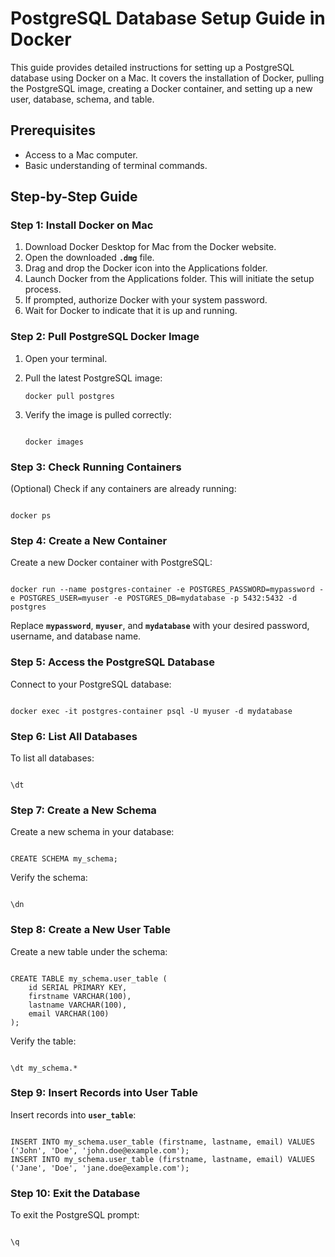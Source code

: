 # **PostgreSQL Database Setup Guide in Docker**

This guide provides detailed instructions for setting up a PostgreSQL database using Docker on a Mac. It covers the installation of Docker, pulling the PostgreSQL image, creating a Docker container, and setting up a new user, database, schema, and table.

## **Prerequisites**

- Access to a Mac computer.
- Basic understanding of terminal commands.

## **Step-by-Step Guide**

### **Step 1: Install Docker on Mac**

1. Download Docker Desktop for Mac from the Docker website.
2. Open the downloaded **`.dmg`** file.
3. Drag and drop the Docker icon into the Applications folder.
4. Launch Docker from the Applications folder. This will initiate the setup process.
5. If prompted, authorize Docker with your system password.
6. Wait for Docker to indicate that it is up and running.

### **Step 2: Pull PostgreSQL Docker Image**

1. Open your terminal.
2. Pull the latest PostgreSQL image:

    ```
    docker pull postgres
    
    ```

3. Verify the image is pulled correctly:

    ```
    
    docker images
    
    ```


### **Step 3: Check Running Containers**

(Optional) Check if any containers are already running:

```

docker ps

```

### **Step 4: Create a New Container**

Create a new Docker container with PostgreSQL:

```

docker run --name postgres-container -e POSTGRES_PASSWORD=mypassword -e POSTGRES_USER=myuser -e POSTGRES_DB=mydatabase -p 5432:5432 -d postgres

```

Replace **`mypassword`**, **`myuser`**, and **`mydatabase`** with your desired password, username, and database name.

### **Step 5: Access the PostgreSQL Database**

Connect to your PostgreSQL database:

```

docker exec -it postgres-container psql -U myuser -d mydatabase

```

### **Step 6: List All Databases**

To list all databases:

```

\dt

```

### **Step 7: Create a New Schema**

Create a new schema in your database:

```

CREATE SCHEMA my_schema;

```

Verify the schema:

```

\dn

```

### **Step 8: Create a New User Table**

Create a new table under the schema:

```

CREATE TABLE my_schema.user_table (
    id SERIAL PRIMARY KEY,
    firstname VARCHAR(100),
    lastname VARCHAR(100),
    email VARCHAR(100)
);

```

Verify the table:

```

\dt my_schema.*

```

### **Step 9: Insert Records into User Table**

Insert records into **`user_table`**:

```

INSERT INTO my_schema.user_table (firstname, lastname, email) VALUES ('John', 'Doe', 'john.doe@example.com');
INSERT INTO my_schema.user_table (firstname, lastname, email) VALUES ('Jane', 'Doe', 'jane.doe@example.com');

```

### **Step 10: Exit the Database**

To exit the PostgreSQL prompt:

```

\q

```